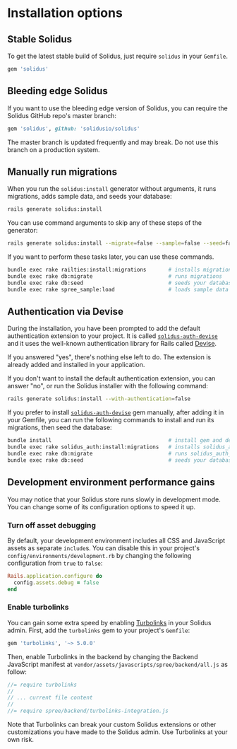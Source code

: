# Installation options

## Stable Solidus

To get the latest stable build of Solidus, just require `solidus` in your
`Gemfile`.

```ruby
gem 'solidus'
```

## Bleeding edge Solidus

If you want to use the bleeding edge version of Solidus, you can require the
Solidus GitHub repo's master branch:

```ruby
gem 'solidus', github: 'solidusio/solidus'
```

The master branch is updated frequently and may break. Do not use this branch on
a production system.

## Manually run migrations

When you run the `solidus:install` generator without arguments, it runs
migrations, adds sample data, and seeds your database:

```bash
rails generate solidus:install
```

You can use command arguments to skip any of these steps of the generator:

```bash
rails generate solidus:install --migrate=false --sample=false --seed=false
```

If you want to perform these tasks later, you can use these commands.

```bash
bundle exec rake railties:install:migrations       # installs migrations
bundle exec rake db:migrate                        # runs migrations
bundle exec rake db:seed                           # seeds your database
bundle exec rake spree_sample:load                 # loads sample data
```

## Authentication via Devise

During the installation, you have been prompted to add the default authentication extension
to your project. It is called [`solidus-auth-devise`][solidus-auth-devise] and it uses the
well-known authentication library for Rails called [Devise][devise].

If you answered "yes", there's nothing else left to do. The extension is already
added and installed in your application.

If you don't want to install the default authentication extension, you can answer "no",
or run the Solidus installer with the following command:

```bash
rails generate solidus:install --with-authentication=false
```

If you prefer to install [`solidus-auth-devise`][solidus-auth-devise] gem manually,
after adding it in your Gemfile, you can run the following commands to install and
run its migrations, then seed the database:

```bash
bundle install                                     # install gem and dependencies
bundle exec rake solidus_auth:install:migrations   # installs solidus_auth_devise migrations
bundle exec rake db:migrate                        # runs solidus_auth_devise migrations
bundle exec rake db:seed                           # seeds your database
```

[solidus-auth-devise]: https://github.com/solidusio/solidus_auth_devise
[devise]: https://github.com/heartcombo/devise

## Development environment performance gains

You may notice that your Solidus store runs slowly in development mode. You can
change some of its configuration options to speed it up.

### Turn off asset debugging

By default, your development environment includes all CSS and JavaScript assets
as separate `include`s. You can disable this in your project's
`config/environments/development.rb` by changing the following configuration
from `true` to `false`:

```ruby
Rails.application.configure do
  config.assets.debug = false
end
```

### Enable turbolinks

You can gain some extra speed by enabling [Turbolinks][turbolinks] in your
Solidus admin. First, add the `turbolinks` gem to your project's `Gemfile`:

```ruby
gem 'turbolinks', '~> 5.0.0'
```

Then, enable Turbolinks in the backend by changing the Backend
JavaScript manifest at `vendor/assets/javascripts/spree/backend/all.js`
as follow:

```js
//= require turbolinks
//
// ... current file content
//
//= require spree/backend/turbolinks-integration.js
```

Note that Turbolinks can break your custom Solidus extensions or other
customizations you have made to the Solidus admin. Use Turbolinks at your own
risk.

[turbolinks]: https://github.com/turbolinks/turbolinks
